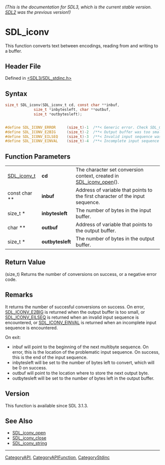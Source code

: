 ###### (This is the documentation for SDL3, which is the current stable version. [SDL2](https://wiki.libsdl.org/SDL2/) was the previous version!)
# SDL_iconv

This function converts text between encodings, reading from and writing to a buffer.

## Header File

Defined in [<SDL3/SDL_stdinc.h>](https://github.com/libsdl-org/SDL/blob/main/include/SDL3/SDL_stdinc.h)

## Syntax

```c
size_t SDL_iconv(SDL_iconv_t cd, const char **inbuf,
             size_t *inbytesleft, char **outbuf,
             size_t *outbytesleft);


#define SDL_ICONV_ERROR     (size_t)-1  /**< Generic error. Check SDL_GetError()? */
#define SDL_ICONV_E2BIG     (size_t)-2  /**< Output buffer was too small. */
#define SDL_ICONV_EILSEQ    (size_t)-3  /**< Invalid input sequence was encountered. */
#define SDL_ICONV_EINVAL    (size_t)-4  /**< Incomplete input sequence was encountered. */
```

## Function Parameters

|                            |                  |                                                                                      |
| -------------------------- | ---------------- | ------------------------------------------------------------------------------------ |
| [SDL_iconv_t](SDL_iconv_t) | **cd**           | The character set conversion context, created in [SDL_iconv_open](SDL_iconv_open)(). |
| const char **              | **inbuf**        | Address of variable that points to the first character of the input sequence.        |
| size_t *                   | **inbytesleft**  | The number of bytes in the input buffer.                                             |
| char **                    | **outbuf**       | Address of variable that points to the output buffer.                                |
| size_t *                   | **outbytesleft** | The number of bytes in the output buffer.                                            |

## Return Value

(size_t) Returns the number of conversions on success, or a negative error
code.

## Remarks

It returns the number of succesful conversions on success. On error,
[SDL_ICONV_E2BIG](SDL_ICONV_E2BIG) is returned when the output buffer is
too small, or [SDL_ICONV_EILSEQ](SDL_ICONV_EILSEQ) is returned when an
invalid input sequence is encountered, or
[SDL_ICONV_EINVAL](SDL_ICONV_EINVAL) is returned when an incomplete input
sequence is encountered.

On exit:

- inbuf will point to the beginning of the next multibyte sequence. On
  error, this is the location of the problematic input sequence. On
  success, this is the end of the input sequence.
- inbytesleft will be set to the number of bytes left to convert, which
  will be 0 on success.
- outbuf will point to the location where to store the next output byte.
- outbytesleft will be set to the number of bytes left in the output
  buffer.

## Version

This function is available since SDL 3.1.3.

## See Also

- [SDL_iconv_open](SDL_iconv_open)
- [SDL_iconv_close](SDL_iconv_close)
- [SDL_iconv_string](SDL_iconv_string)

----
[CategoryAPI](CategoryAPI), [CategoryAPIFunction](CategoryAPIFunction), [CategoryStdinc](CategoryStdinc)

